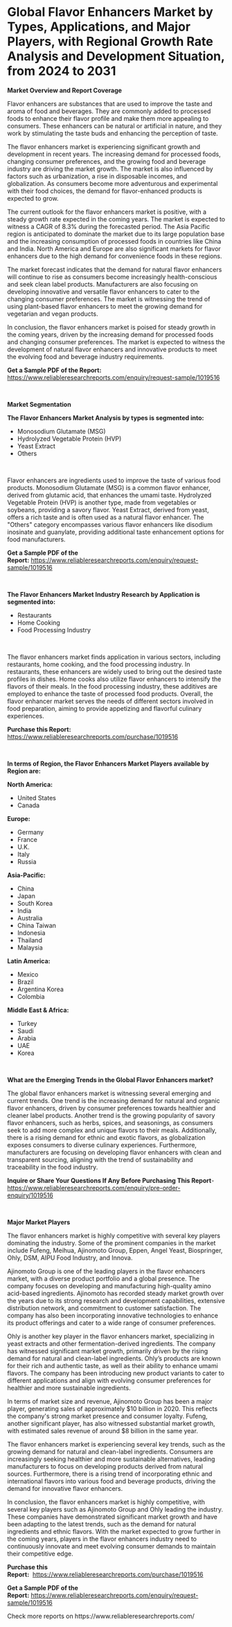 <p><h1>Global Flavor Enhancers Market by Types, Applications, and Major Players, with Regional Growth Rate Analysis and Development Situation, from 2024 to 2031</h1></p><p><strong>Market Overview and Report Coverage</strong></p>
<p><p>Flavor enhancers are substances that are used to improve the taste and aroma of food and beverages. They are commonly added to processed foods to enhance their flavor profile and make them more appealing to consumers. These enhancers can be natural or artificial in nature, and they work by stimulating the taste buds and enhancing the perception of taste.</p><p>The flavor enhancers market is experiencing significant growth and development in recent years. The increasing demand for processed foods, changing consumer preferences, and the growing food and beverage industry are driving the market growth. The market is also influenced by factors such as urbanization, a rise in disposable incomes, and globalization. As consumers become more adventurous and experimental with their food choices, the demand for flavor-enhanced products is expected to grow.</p><p>The current outlook for the flavor enhancers market is positive, with a steady growth rate expected in the coming years. The market is expected to witness a CAGR of 8.3% during the forecasted period. The Asia Pacific region is anticipated to dominate the market due to its large population base and the increasing consumption of processed foods in countries like China and India. North America and Europe are also significant markets for flavor enhancers due to the high demand for convenience foods in these regions.</p><p>The market forecast indicates that the demand for natural flavor enhancers will continue to rise as consumers become increasingly health-conscious and seek clean label products. Manufacturers are also focusing on developing innovative and versatile flavor enhancers to cater to the changing consumer preferences. The market is witnessing the trend of using plant-based flavor enhancers to meet the growing demand for vegetarian and vegan products.</p><p>In conclusion, the flavor enhancers market is poised for steady growth in the coming years, driven by the increasing demand for processed foods and changing consumer preferences. The market is expected to witness the development of natural flavor enhancers and innovative products to meet the evolving food and beverage industry requirements.</p></p>
<p><strong>Get a Sample PDF of the Report:</strong> <a href="https://www.reliableresearchreports.com/enquiry/request-sample/1019516">https://www.reliableresearchreports.com/enquiry/request-sample/1019516</a></p>
<p>&nbsp;</p>
<p><strong>Market Segmentation</strong></p>
<p><strong>The Flavor Enhancers Market Analysis by types is segmented into:</strong></p>
<p><ul><li>Monosodium Glutamate (MSG)</li><li>Hydrolyzed Vegetable Protein (HVP)</li><li>Yeast Extract</li><li>Others</li></ul></p>
<p>&nbsp;</p>
<p><p>Flavor enhancers are ingredients used to improve the taste of various food products. Monosodium Glutamate (MSG) is a common flavor enhancer, derived from glutamic acid, that enhances the umami taste. Hydrolyzed Vegetable Protein (HVP) is another type, made from vegetables or soybeans, providing a savory flavor. Yeast Extract, derived from yeast, offers a rich taste and is often used as a natural flavor enhancer. The "Others" category encompasses various flavor enhancers like disodium inosinate and guanylate, providing additional taste enhancement options for food manufacturers.</p></p>
<p><strong>Get a Sample PDF of the Report:</strong>&nbsp;<a href="https://www.reliableresearchreports.com/enquiry/request-sample/1019516">https://www.reliableresearchreports.com/enquiry/request-sample/1019516</a></p>
<p>&nbsp;</p>
<p><strong>The Flavor Enhancers Market Industry Research by Application is segmented into:</strong></p>
<p><ul><li>Restaurants</li><li>Home Cooking</li><li>Food Processing Industry</li></ul></p>
<p>&nbsp;</p>
<p><p>The flavor enhancers market finds application in various sectors, including restaurants, home cooking, and the food processing industry. In restaurants, these enhancers are widely used to bring out the desired taste profiles in dishes. Home cooks also utilize flavor enhancers to intensify the flavors of their meals. In the food processing industry, these additives are employed to enhance the taste of processed food products. Overall, the flavor enhancer market serves the needs of different sectors involved in food preparation, aiming to provide appetizing and flavorful culinary experiences.</p></p>
<p><strong>Purchase this Report:</strong>&nbsp; <a href="https://www.reliableresearchreports.com/purchase/1019516">https://www.reliableresearchreports.com/purchase/1019516</a></p>
<p>&nbsp;</p>
<p><strong>In terms of Region, the Flavor Enhancers Market Players available by Region are:</strong></p>
<p>
    <p> <strong> North America: </strong>
        <ul>
            <li>United States</li>
            <li>Canada</li>
        </ul>
        </p> 
    <p> <strong> Europe: </strong>
        <ul>
            <li>Germany</li>
            <li>France</li>
            <li>U.K.</li>
            <li>Italy</li>
            <li>Russia</li>
        </ul>
        </p> 
    <p> <strong> Asia-Pacific: </strong>
        <ul>
            <li>China</li>
            <li>Japan</li>
            <li>South Korea</li>
            <li>India</li>
            <li>Australia</li>
            <li>China Taiwan</li>
            <li>Indonesia</li>
            <li>Thailand</li>
            <li>Malaysia</li>
        </ul>
        </p> 
    <p> <strong> Latin America: </strong>
        <ul>
            <li>Mexico</li>
            <li>Brazil</li>
            <li>Argentina Korea</li>
            <li>Colombia</li>
        </ul>
        </p> 
    <p> <strong> Middle East & Africa: </strong>
        <ul>
            <li>Turkey</li>
            <li>Saudi</li>
            <li>Arabia</li>
            <li>UAE</li>
            <li>Korea</li>
        </ul>
    </p>
    </p>
<p>&nbsp;</p>
<p><strong>What are the Emerging Trends in the Global Flavor Enhancers market?</strong></p>
<p><p>The global flavor enhancers market is witnessing several emerging and current trends. One trend is the increasing demand for natural and organic flavor enhancers, driven by consumer preferences towards healthier and cleaner label products. Another trend is the growing popularity of savory flavor enhancers, such as herbs, spices, and seasonings, as consumers seek to add more complex and unique flavors to their meals. Additionally, there is a rising demand for ethnic and exotic flavors, as globalization exposes consumers to diverse culinary experiences. Furthermore, manufacturers are focusing on developing flavor enhancers with clean and transparent sourcing, aligning with the trend of sustainability and traceability in the food industry.</p></p>
<p><strong>Inquire or Share Your Questions If Any Before Purchasing This Report</strong>- <a href="https://www.reliableresearchreports.com/enquiry/pre-order-enquiry/1019516">https://www.reliableresearchreports.com/enquiry/pre-order-enquiry/1019516</a></p>
<p>&nbsp;</p>
<p><strong>Major Market Players</strong></p>
<p><p>The flavor enhancers market is highly competitive with several key players dominating the industry. Some of the prominent companies in the market include Fufeng, Meihua, Ajinomoto Group, Eppen, Angel Yeast, Biospringer, Ohly, DSM, AIPU Food Industry, and Innova.</p><p>Ajinomoto Group is one of the leading players in the flavor enhancers market, with a diverse product portfolio and a global presence. The company focuses on developing and manufacturing high-quality amino acid-based ingredients. Ajinomoto has recorded steady market growth over the years due to its strong research and development capabilities, extensive distribution network, and commitment to customer satisfaction. The company has also been incorporating innovative technologies to enhance its product offerings and cater to a wide range of consumer preferences.</p><p>Ohly is another key player in the flavor enhancers market, specializing in yeast extracts and other fermentation-derived ingredients. The company has witnessed significant market growth, primarily driven by the rising demand for natural and clean-label ingredients. Ohly’s products are known for their rich and authentic taste, as well as their ability to enhance umami flavors. The company has been introducing new product variants to cater to different applications and align with evolving consumer preferences for healthier and more sustainable ingredients.</p><p>In terms of market size and revenue, Ajinomoto Group has been a major player, generating sales of approximately $10 billion in 2020. This reflects the company's strong market presence and consumer loyalty. Fufeng, another significant player, has also witnessed substantial market growth, with estimated sales revenue of around $8 billion in the same year.</p><p>The flavor enhancers market is experiencing several key trends, such as the growing demand for natural and clean-label ingredients. Consumers are increasingly seeking healthier and more sustainable alternatives, leading manufacturers to focus on developing products derived from natural sources. Furthermore, there is a rising trend of incorporating ethnic and international flavors into various food and beverage products, driving the demand for innovative flavor enhancers.</p><p>In conclusion, the flavor enhancers market is highly competitive, with several key players such as Ajinomoto Group and Ohly leading the industry. These companies have demonstrated significant market growth and have been adapting to the latest trends, such as the demand for natural ingredients and ethnic flavors. With the market expected to grow further in the coming years, players in the flavor enhancers industry need to continuously innovate and meet evolving consumer demands to maintain their competitive edge.</p></p>
<p><strong>Purchase this Report:</strong>&nbsp;&nbsp;<a href="https://www.reliableresearchreports.com/purchase/1019516">https://www.reliableresearchreports.com/purchase/1019516</a></p>
<p></p>
<p><strong>Get a Sample PDF of the Report:</strong>&nbsp;<a href="https://www.reliableresearchreports.com/enquiry/request-sample/1019516">https://www.reliableresearchreports.com/enquiry/request-sample/1019516</a></p>
<p>Check more reports on https://www.reliableresearchreports.com/</p>